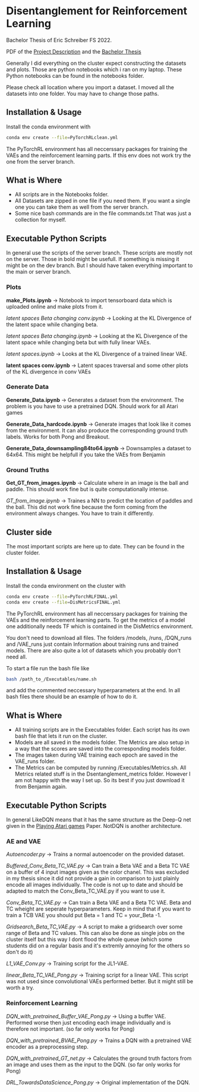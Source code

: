 # Disentanglement for Reinforcement Learning
Bachelor Thesis of Eric Schreiber FS 2022. 

PDF of the [Project Description](https://tik-db.ee.ethz.ch/file/5157fc98c588fe3b8d9e639ea9238f0c/DisentanglementRLBait.pdf) and the [Bachelor Thesis](Bachelor_Thesis.pdf)

Generally I did everything on the cluster expect constructing the datasets and plots. Those are python notebooks which i ran on my laptop. These Python notebooks can be found in the notebooks folder. 

Please check all location where you import a dataset. I moved all the datasets into one folder. You may have to change those paths.
## Installation & Usage
Install the conda environment with
```bash
conda env create --file=PyTorchRLclean.yml
```
The PyTorchRL environment has all neccerssary packages for training the VAEs and the reinforcement learning parts. If this env does not work try the one from the server branch.

## What is Where
- All scripts are in the Notebooks folder. 
- All Datasets are zipped in one file if you need them. If you want a single one you can take them as well from the server branch.
- Some nice bash commands are in the file commands.txt That was just a collection for myself.

## Executable Python Scripts
In general use the scripts of the server branch. These scripts are mostly not on the server. Those in bold might be usefull. If something is missing it might be on the dev branch. But I should have taken everything important to the main or server branch.

### Plots
**make_Plots.ipynb** -> Notebook to import tensorboard data which is uploaded online and make plots from it. 

*latent spaces Beta changing conv.ipynb* -> Looking at the KL Divergence of the latent space while changing beta. 

*latent spaces Beta changing.ipynb* -> Looking at the KL Divergence of the latent space while changing beta but with fully linear VAEs.

*latent spaces.ipynb* -> Looks at the KL Divergence of a trained linear VAE.

**latent spaces conv.ipynb** -> Latent spaces traversal and some other plots of the KL divergence in conv VAEs

### Generate Data

**Generate_Data.ipynb** -> Generates a dataset from the environment. The problem is you have to use a pretrained DQN. Should work for all Atari games

**Generate_Data_hardcode.ipynb** -> Generate images that look like it comes from the environment. It can also produce the corresponding ground truth labels. Works for both Pong and Breakout.

**Generate_Data_downsampling84to64.ipynb** -> Downsamples a dataset to 64x64. This might be helpfull if you take the VAEs from Benjamin

### Ground Truths
**Get_GT_from_images.ipynb**      ->    Calculate where in an image is the ball and paddle. This should work fine but is quite computationally intense.

*GT_from_image.ipynb*     ->    Traines a NN to predict the location of paddles and the ball. This did not work fine because the form coming from the environment always changes. You have to train it differently.

## Cluster side
The most important scripts are here up to date. They can be found in the cluster folder.
## Installation & Usage
Install the conda environment on the cluster with
```bash
conda env create --file=PyTorchRLFINAL.yml
conda env create --file=DisMetricsFINAL.yml
```
The PyTorchRL environment has all neccerssary packages for training the VAEs and the reinforcement learning parts. To get the metrics of a model one additionally needs TF which is contained in the DisMetrics environment.

You don't need to download all files. The folders /models, /runs, /DQN_runs and /VAE_runs just contain Information about training runs and trained models. There are also quite a lot of datasets which you probably don't need all.

To start a file run the bash file like
```bash
bash /path_to_/Executables/name.sh 
```
and add the commented neccessary hyperparameters at the end. In all bash files there should be an example of how to do it.
## What is Where
- All training scripts are in the Executables folder. Each script has its own bash file that lets it run on the cluster. 
- Models are all saved in the models folder. The Metrics are also setup in a way that the scores are saved into the corresponding models folder. 
- The images taken during VAE training each epoch are saved in the VAE_runs folder. 
- The Metrics can be computed by running /Executables/Metrics.sh. All Metrics related stuff is in the Dsentanglement_metrics folder. However I am not happy with the way I set up. So its best if you just download it from Benjamin again. 

## Executable Python Scripts
In general LikeDQN means that it has the same structure as the Deep-Q net given in the [Playing Atari games](https://arxiv.org/abs/1312.5602) Paper. NotDQN is another architecture.

### AE and VAE
*Autoencoder.py*     ->    Trains a normal autoencoder on the provided dataset.

*Buffered_Conv_Beta_TC_VAE.py*     ->    Can train a Beta VAE and a Beta TC VAE on a buffer of 4 input images given as the color chanel. This was excluded in my thesis since it did not provide a gain in comparison to just plainly encode all images individually. The code is not up to date and should be adapted to match the Conv_Beta_TC_VAE.py if you want to use it.

*Conv_Beta_TC_VAE.py*     ->    Can train a Beta VAE and a Beta TC VAE. Beta and TC wheight are seperate hyperparameters. Keep in mind that if you want to train a TCB VAE you should put Beta = 1 and TC = your_Beta -1.

*Gridsearch_Beta_TC_VAE.py* -> A script to make a gridsearch over some range of Beta and TC values. This can also be done as single jobs on the cluster itself but this way I dont flood the whole queue (which some students did on a regular basis and it's extremly annoying for the others so don't do it)

*L1_VAE_Conv.py* -> Training script for the JL1-VAE.      

*linear_Beta_TC_VAE_Pong.py* -> Training script for a linear VAE. This script was not used since convolutional VAEs performed better. But it might still be worth a try.

### Reinforcement Learning

*DQN_with_pretrained_Buffer_VAE_Pong.py* -> Using a buffer VAE. Performed worse then just encoding each image individually and is therefore not important. (so far only works for Pong)

*DQN_with_pretrained_BVAE_Pong.py* -> Trains a DQN with a pretrained VAE encoder as a preprocessing step. 

*DQN_with_pretrained_GT_net.py* -> Calculates the ground truth factors from an image and uses them as the input to the DQN. (so far only works for Pong)

*DRL_TowardsDataScience_Pong.py* -> Original implementation of the DQN. 
